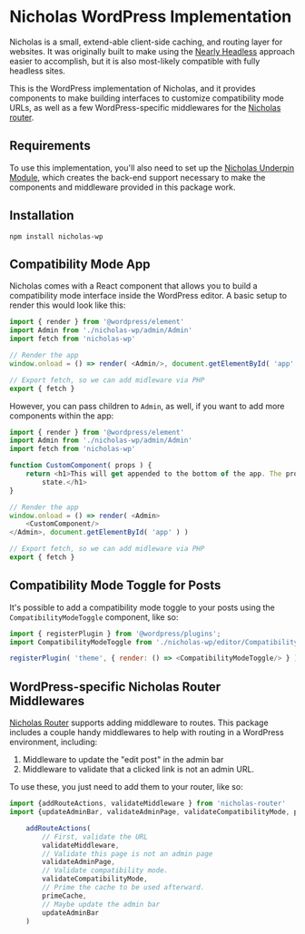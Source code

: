 # Nicholas WordPress Implementation

Nicholas is a small, extend-able client-side caching, and routing layer for websites. It was originally built to make
using
the [Nearly Headless](https://www.wpdev.academy/concepts/headless-wordpress-is-overrated-a-case-for-the-nearly-headless-web-app/)
approach easier to accomplish, but it is also most-likely compatible with fully headless sites.

This is the WordPress implementation of Nicholas, and it provides components to make building interfaces to customize
compatibility mode URLs, as well as a few WordPress-specific middlewares for
the [Nicholas router](https://github.com/nicholas-wordpress/router).

## Requirements

To use this implementation, you'll also need to set up
the [Nicholas Underpin Module](https://github.com/nicholas-wordpress/underpin-module), which creates the back-end
support necessary to make the components and middleware provided in this package work.

## Installation

`npm install nicholas-wp`

## Compatibility Mode App

Nicholas comes with a React component that allows you to build a compatibility mode interface inside the WordPress
editor. A basic setup to render this would look like this:

```javascript
import { render } from '@wordpress/element'
import Admin from './nicholas-wp/admin/Admin'
import fetch from 'nicholas-wp'

// Render the app
window.onload = () => render( <Admin/>, document.getElementById( 'app' ) )

// Export fetch, so we can add midleware via PHP
export { fetch }
```

However, you can pass children to `Admin`, as well, if you want to add more components within the app:

```javascript
import { render } from '@wordpress/element'
import Admin from './nicholas-wp/admin/Admin'
import fetch from 'nicholas-wp'

function CustomComponent( props ) {
	return <h1>This will get appended to the bottom of the app. The props contain items needed to update the app's
		state.</h1>
}

// Render the app
window.onload = () => render( <Admin>
	<CustomComponent/>
</Admin>, document.getElementById( 'app' ) )

// Export fetch, so we can add midleware via PHP
export { fetch }
```

## Compatibility Mode Toggle for Posts

It's possible to add a compatibility mode toggle to your posts using the `CompatibilityModeToggle` component, like so:

```javascript
import { registerPlugin } from '@wordpress/plugins';
import CompatibilityModeToggle from './nicholas-wp/editor/CompatibilityModeToggle'

registerPlugin( 'theme', { render: () => <CompatibilityModeToggle/> } );
```

## WordPress-specific Nicholas Router Middlewares

[Nicholas Router]() supports adding middleware to routes. This package includes a couple handy middlewares to help with
routing in a WordPress environment, including:

1. Middleware to update the "edit post" in the admin bar
2. Middleware to validate that a clicked link is not an admin URL.

To use these, you just need to add them to your router, like so:

```javascript
import {addRouteActions, validateMiddleware } from 'nicholas-router'
import {updateAdminBar, validateAdminPage, validateCompatibilityMode, primeCache} from 'nicholas-wp/middlewares'

	addRouteActions(
		// First, validate the URL
		validateMiddleware,
		// Validate this page is not an admin page
		validateAdminPage,
        // Validate compatibility mode.
        validateCompatibilityMode,
        // Prime the cache to be used afterward.
        primeCache,
		// Maybe update the admin bar
		updateAdminBar
	)
```